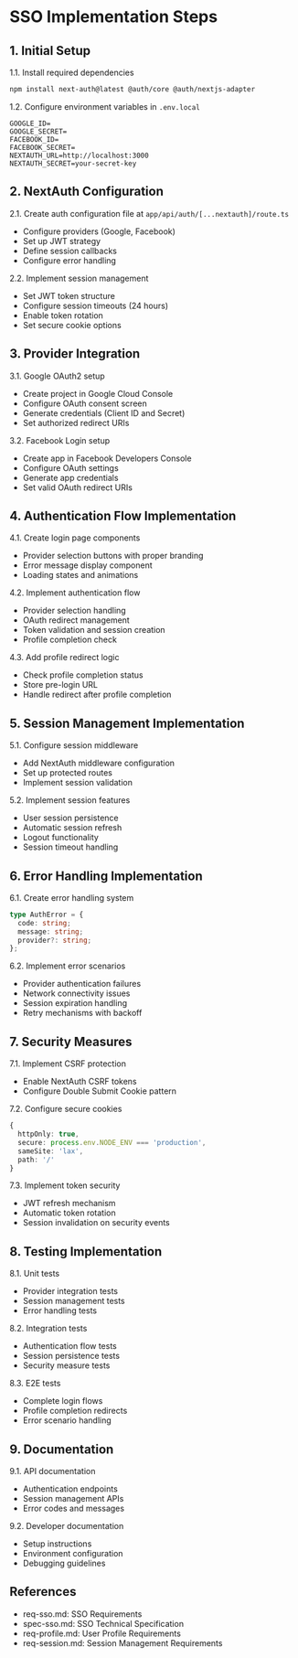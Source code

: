 # SSO Implementation Steps

## 1. Initial Setup

1.1. Install required dependencies

```bash
npm install next-auth@latest @auth/core @auth/nextjs-adapter
```

1.2. Configure environment variables in `.env.local`

```env
GOOGLE_ID=
GOOGLE_SECRET=
FACEBOOK_ID=
FACEBOOK_SECRET=
NEXTAUTH_URL=http://localhost:3000
NEXTAUTH_SECRET=your-secret-key
```

## 2. NextAuth Configuration

2.1. Create auth configuration file at `app/api/auth/[...nextauth]/route.ts`

- Configure providers (Google, Facebook)
- Set up JWT strategy
- Define session callbacks
- Configure error handling

2.2. Implement session management

- Set JWT token structure
- Configure session timeouts (24 hours)
- Enable token rotation
- Set secure cookie options

## 3. Provider Integration

3.1. Google OAuth2 setup

- Create project in Google Cloud Console
- Configure OAuth consent screen
- Generate credentials (Client ID and Secret)
- Set authorized redirect URIs

3.2. Facebook Login setup

- Create app in Facebook Developers Console
- Configure OAuth settings
- Generate app credentials
- Set valid OAuth redirect URIs

## 4. Authentication Flow Implementation

4.1. Create login page components

- Provider selection buttons with proper branding
- Error message display component
- Loading states and animations

4.2. Implement authentication flow

- Provider selection handling
- OAuth redirect management
- Token validation and session creation
- Profile completion check

4.3. Add profile redirect logic

- Check profile completion status
- Store pre-login URL
- Handle redirect after profile completion

## 5. Session Management Implementation

5.1. Configure session middleware

- Add NextAuth middleware configuration
- Set up protected routes
- Implement session validation

5.2. Implement session features

- User session persistence
- Automatic session refresh
- Logout functionality
- Session timeout handling

## 6. Error Handling Implementation

6.1. Create error handling system

```typescript
type AuthError = {
  code: string;
  message: string;
  provider?: string;
};
```

6.2. Implement error scenarios

- Provider authentication failures
- Network connectivity issues
- Session expiration handling
- Retry mechanisms with backoff

## 7. Security Measures

7.1. Implement CSRF protection

- Enable NextAuth CSRF tokens
- Configure Double Submit Cookie pattern

7.2. Configure secure cookies

```typescript
{
  httpOnly: true,
  secure: process.env.NODE_ENV === 'production',
  sameSite: 'lax',
  path: '/'
}
```

7.3. Implement token security

- JWT refresh mechanism
- Automatic token rotation
- Session invalidation on security events

## 8. Testing Implementation

8.1. Unit tests

- Provider integration tests
- Session management tests
- Error handling tests

8.2. Integration tests

- Authentication flow tests
- Session persistence tests
- Security measure tests

8.3. E2E tests

- Complete login flows
- Profile completion redirects
- Error scenario handling

## 9. Documentation

9.1. API documentation

- Authentication endpoints
- Session management APIs
- Error codes and messages

9.2. Developer documentation

- Setup instructions
- Environment configuration
- Debugging guidelines

## References

- req-sso.md: SSO Requirements
- spec-sso.md: SSO Technical Specification
- req-profile.md: User Profile Requirements
- req-session.md: Session Management Requirements
